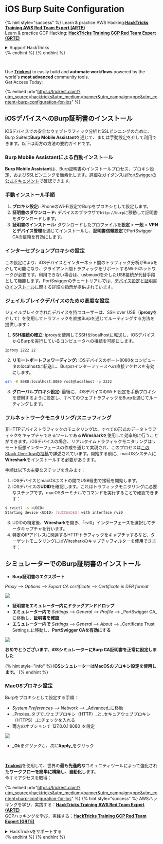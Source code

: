 # iOS Burp Suite Configuration

{% hint style="success" %}
Learn & practice AWS Hacking:<img src="/.gitbook/assets/arte.png" alt="" data-size="line">[**HackTricks Training AWS Red Team Expert (ARTE)**](https://training.hacktricks.xyz/courses/arte)<img src="/.gitbook/assets/arte.png" alt="" data-size="line">\
Learn & practice GCP Hacking: <img src="/.gitbook/assets/grte.png" alt="" data-size="line">[**HackTricks Training GCP Red Team Expert (GRTE)**<img src="/.gitbook/assets/grte.png" alt="" data-size="line">](https://training.hacktricks.xyz/courses/grte)

<details>

<summary>Support HackTricks</summary>

* Check the [**subscription plans**](https://github.com/sponsors/carlospolop)!
* **Join the** 💬 [**Discord group**](https://discord.gg/hRep4RUj7f) or the [**telegram group**](https://t.me/peass) or **follow** us on **Twitter** 🐦 [**@hacktricks\_live**](https://twitter.com/hacktricks\_live)**.**
* **Share hacking tricks by submitting PRs to the** [**HackTricks**](https://github.com/carlospolop/hacktricks) and [**HackTricks Cloud**](https://github.com/carlospolop/hacktricks-cloud) github repos.

</details>
{% endhint %}
{% endhint %}

<figure><img src="../../.gitbook/assets/image (48).png" alt=""><figcaption></figcaption></figure>

\
Use [**Trickest**](https://trickest.com/?utm_source=hacktricks&utm_medium=text&utm_campaign=ppc&utm_term=trickest&utm_content=burp-configuration-for-ios) to easily build and **automate workflows** powered by the world's **most advanced** community tools.\
Get Access Today:

{% embed url="https://trickest.com/?utm_source=hacktricks&utm_medium=banner&utm_campaign=ppc&utm_content=burp-configuration-for-ios" %}

## iOSデバイスへのBurp証明書のインストール

iOSデバイスでの安全なウェブトラフィック分析とSSLピンニングのために、Burp Suiteは**Burp Mobile Assistant**を通じて、または手動設定を介して利用できます。以下は両方の方法の要約ガイドです。

### Burp Mobile Assistantによる自動インストール

**Burp Mobile Assistant**は、Burp証明書のインストールプロセス、プロキシ設定、およびSSLピンニングを簡素化します。詳細なガイダンスは[PortSwiggerの公式ドキュメント](https://portswigger.net/burp/documentation/desktop/tools/mobile-assistant/installing)で確認できます。

### 手動インストール手順

1. **プロキシ設定:** iPhoneのWi-Fi設定でBurpをプロキシとして設定します。
2. **証明書のダウンロード:** デバイスのブラウザで`http://burp`に移動して証明書をダウンロードします。
3. **証明書のインストール:** ダウンロードしたプロファイルを**設定** > **一般** > **VPNとデバイス管理**を通じてインストールし、**証明書信頼設定**でPortSwigger CAの信頼を有効にします。

### インターセプションプロキシの設定

この設定により、iOSデバイスとインターネット間のトラフィック分析がBurpを介して可能になり、クライアント間トラフィックをサポートするWi-Fiネットワークが必要です。利用できない場合は、usbmuxdを介したUSB接続が代替手段として機能します。PortSwiggerのチュートリアルでは、[デバイス設定](https://support.portswigger.net/customer/portal/articles/1841108-configuring-an-ios-device-to-work-with-burp)と[証明書のインストール](https://support.portswigger.net/customer/portal/articles/1841109-installing-burp-s-ca-certificate-in-an-ios-device)に関する詳細な指示が提供されています。

### ジェイルブレイクデバイスのための高度な設定

ジェイルブレイクされたデバイスを持つユーザーは、SSH over USB（**iproxy**を介して）を使用してトラフィックを直接Burpを通じてルーティングする方法を提供します：

1. **SSH接続の確立:** iproxyを使用してSSHをlocalhostに転送し、iOSデバイスからBurpを実行しているコンピュータへの接続を可能にします。

```bash
iproxy 2222 22
```
2. **リモートポートフォワーディング:** iOSデバイスのポート8080をコンピュータのlocalhostに転送し、Burpのインターフェースへの直接アクセスを有効にします。

```bash
ssh -R 8080:localhost:8080 root@localhost -p 2222
```
3. **グローバルプロキシ設定:** 最後に、iOSデバイスのWi-Fi設定を手動プロキシを使用するように設定し、すべてのウェブトラフィックをBurpを通じてルーティングします。

### フルネットワークモニタリング/スニッフィング

非HTTPデバイストラフィックのモニタリングは、すべての形式のデータトラフィックをキャプチャできるツールである**Wireshark**を使用して効率的に行うことができます。iOSデバイスの場合、リアルタイムトラフィックモニタリングはリモート仮想インターフェースの作成を通じて実現され、このプロセスは[このStack Overflowの投稿](https://stackoverflow.com/questions/9555403/capturing-mobile-phone-traffic-on-wireshark/33175819#33175819)で詳述されています。開始する前に、macOSシステムに**Wireshark**をインストールする必要があります。

手順は以下の主要なステップを含みます：

1. iOSデバイスとmacOSホストの間でUSB経由で接続を開始します。
2. iOSデバイスの**UDID**を確認します。これはトラフィックモニタリングに必要なステップです。macOSターミナルでコマンドを実行することで確認できます：
```bash
$ rvictl -s <UDID>
Starting device <UDID> [SUCCEEDED] with interface rvi0
```
3. UDIDの特定後、**Wireshark**を開き、「rvi0」インターフェースを選択してデータキャプチャを行います。  
4. 特定のIPアドレスに関連するHTTPトラフィックをキャプチャするなど、ターゲットモニタリングにはWiresharkのキャプチャフィルターを使用できます：

## シミュレーターでのBurp証明書のインストール

* **Burp証明書のエクスポート**

_Proxy_ --> _Options_ --> _Export CA certificate_ --> _Certificate in DER format_

![](<../../.gitbook/assets/image (534).png>)

* **証明書をエミュレーター内にドラッグアンドドロップ**
* **エミュレーター内で** _Settings_ --> _General_ --> _Profile_ --> _PortSwigger CA_に移動し、**証明書を確認**
* **エミュレーター内で** _Settings_ --> _General_ --> _About_ --> _Certificate Trust Settings_に移動し、**PortSwigger CAを有効にする**

![](<../../.gitbook/assets/image (1048).png>)

**おめでとうございます、iOSシミュレーターにBurp CA証明書を正常に設定しました**

{% hint style="info" %}
**iOSシミュレーターはMacOSのプロキシ設定を使用します。**
{% endhint %}

### MacOSプロキシ設定

Burpをプロキシとして設定する手順：

* _System Preferences_ --> _Network_ --> _Advanced_に移動
* _Proxies_タブで_ウェブプロキシ（HTTP）_と_セキュアウェブプロキシ（HTTPS）_にチェックを入れる
* 両方のオプションで_127.0.0.1:8080_を設定

![](<../../.gitbook/assets/image (431).png>)

* _**Ok**_をクリックし、次に_**Apply**_をクリック

<figure><img src="../../.gitbook/assets/image (48).png" alt=""><figcaption></figcaption></figure>

\
[**Trickest**](https://trickest.com/?utm_source=hacktricks&utm_medium=text&utm_campaign=ppc&utm_term=trickest&utm_content=burp-configuration-for-ios)を使用して、世界の**最も先進的な**コミュニティツールによって強化された**ワークフローを簡単に構築し、自動化**します。\
今すぐアクセスを取得：

{% embed url="https://trickest.com/?utm_source=hacktricks&utm_medium=banner&utm_campaign=ppc&utm_content=burp-configuration-for-ios" %}
{% hint style="success" %}
AWSハッキングを学び、実践する：<img src="/.gitbook/assets/arte.png" alt="" data-size="line">[**HackTricks Training AWS Red Team Expert (ARTE)**](https://training.hacktricks.xyz/courses/arte)<img src="/.gitbook/assets/arte.png" alt="" data-size="line">\
GCPハッキングを学び、実践する：<img src="/.gitbook/assets/grte.png" alt="" data-size="line">[**HackTricks Training GCP Red Team Expert (GRTE)**<img src="/.gitbook/assets/grte.png" alt="" data-size="line">](https://training.hacktricks.xyz/courses/grte)

<details>

<summary>HackTricksをサポートする</summary>

* [**サブスクリプションプラン**](https://github.com/sponsors/carlospolop)を確認してください！
* 💬 [**Discordグループ**](https://discord.gg/hRep4RUj7f)または[**テレグラムグループ**](https://t.me/peass)に参加するか、**Twitter** 🐦 [**@hacktricks\_live**](https://twitter.com/hacktricks\_live)**をフォローしてください。**
* [**HackTricks**](https://github.com/carlospolop/hacktricks)および[**HackTricks Cloud**](https://github.com/carlospolop/hacktricks-cloud)のGitHubリポジトリにPRを提出してハッキングトリックを共有してください。

</details>
{% endhint %}
</details>
{% endhint %}
